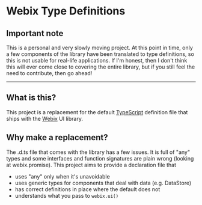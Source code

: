 # Webix Type Definitions

## Important note

This is a personal and very slowly moving project. At this point in time, only a
few components of the library have been translated to type definitions, so this
is not usable for real-life applications. If I'm honest, then I don't think this
will ever come close to covering the entire library, but if you still feel the
need to contribute, then go ahead!

---

## What is this?

This project is a replacement for the default [TypeScript](https://www.typescriptlang.org) definition file that
ships with the [Webix](https://webix.com) UI library.

## Why make a replacement?

The .d.ts file that comes with the library has a few issues. It is full of "any"
types and some interfaces and function signatures are plain wrong (looking at
webix.promise). This project aims to provide a declaration file that

* uses "any" only when it's unavoidable
* uses generic types for components that deal with data (e.g. DataStore)
* has correct definitions in place where the default does not
* understands what you pass to `webix.ui()`
